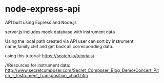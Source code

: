 # node-express-api
API built using Express and Node.js

server.js includes mock database with instrument data 


Using the local path created via API
user can sort by instrument name,family,clef 
and get back all corresponding data.



using this tutorial: https://scotch.io/tutorials/


//Resources for instrument data:
<http://www.secretcomposer.com/Secret_Composer_Blog_Demo/Concert_Pitch_-_Instrument_Transposition_chart.htm>

